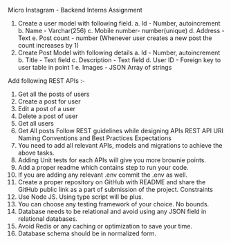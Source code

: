 Micro Instagram - Backend Interns
Assignment
1. Create a user model with following field.
a. Id - Number, autoincrement
b. Name - Varchar(256)
c. Mobile number- number(unique)
d. Address - Text
e. Post count - number (Whenever user creates a new post the count increases by 1)
2. Create Post Model with following details
a. Id - Number, autoincrement
b. Title - Text field
c. Description - Text field
d. User ID - Foreign key to user table in point 1
e. Images - JSON Array of strings

Add following REST APIs :-
1. Get all the posts of users
2. Create a post for user
3. Edit a post of a user
4. Delete a post of user
5. Get all users
6. Get All posts
Follow REST guidelines while designing APIs
REST API URI Naming Conventions and Best Practices
Expectations
1. You need to add all relevant APIs, models and migrations to achieve the above tasks.
2. Adding Unit tests for each APIs will give you more brownie points.
3. Add a proper readme which contains step to run your code.
4. If you are adding any relevant .env commit the .env as well.
5. Create a proper repository on GitHub with README and share the GitHub public link as a part of submission of the project.
Constraints
1. Use Node JS. Using type script will be plus.
2. You can choose any testing framework of your choice. No bounds.
3. Database needs to be relational and avoid using any JSON field in relational databases.
4. Avoid Redis or any caching or optimization to save your time.
5. Database schema should be in normalized form.
